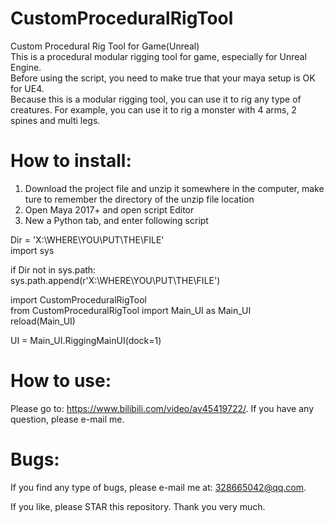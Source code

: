 # CustomProceduralRigTool
Custom Procedural Rig Tool for Game(Unreal)		    
This is a procedural modular rigging tool for game, especially for Unreal Engine.		    
Before using the script, you need to make true that your maya setup is OK for UE4.		    
Because this is a modular rigging tool, you can use it to rig any type of creatures. For example, you can use it to rig a monster with 4
arms, 2 spines and multi legs.		

# How to install:
1. Download the project file and unzip it somewhere in the computer, make ture to remember the directory of the unzip file location		
2. Open Maya 2017+ and open script Editor		    
3. New a Python tab, and enter following script 		    

Dir = 'X:\WHERE\YOU\PUT\THE\FILE'		    
import sys		

if Dir not in sys.path:		
				sys.path.append(r'X:\WHERE\YOU\PUT\THE\FILE')      
  
import CustomProceduralRigTool    
from CustomProceduralRigTool import Main_UI as Main_UI    
reload(Main_UI)    
    
UI = Main_UI.RiggingMainUI(dock=1)    

# How to use:
Please go to: https://www.bilibili.com/video/av45419722/. If you have any question, please e-mail me.

# Bugs:
If you find any type of bugs, please e-mail me at: 328665042@qq.com.    
    
If you like, please STAR this repository. Thank you very much.    
